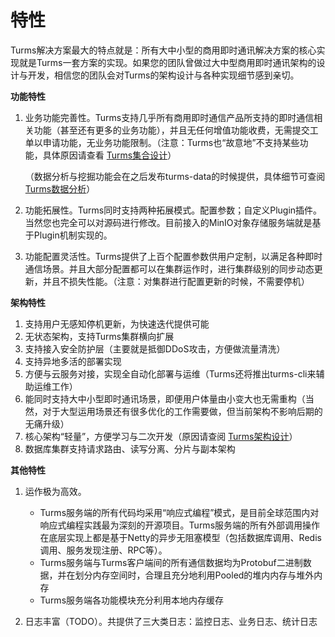 # 特性

Turms解决方案最大的特点就是：所有大中小型的商用即时通讯解决方案的核心实现就是Turms一套方案的实现。如果您的团队曾做过大中型商用即时通讯架构的设计与开发，相信您的团队会对Turms的架构设计与各种实现细节感到亲切。

**功能特性**

1. 业务功能完善性。Turms支持几乎所有商用即时通信产品所支持的即时通信相关功能（甚至还有更多的业务功能），并且无任何增值功能收费，无需提交工单以申请功能，无业务功能限制。（注意：Turms也“故意地”不支持某些功能，具体原因请查看 [Turms集合设计](https://turms-im.github.io/docs/for-developers/schema.html)）

   （数据分析与挖掘功能会在之后发布turms-data的时候提供，具体细节可查阅 [Turms数据分析](https://turms-im.github.io/docs/for-developers/data-analytics.html)）

2. 功能拓展性。Turms同时支持两种拓展模式。配置参数；自定义Plugin插件。当然您也完全可以对源码进行修改。目前接入的MinIO对象存储服务端就是基于Plugin机制实现的。

3. 功能配置灵活性。Turms提供了上百个配置参数供用户定制，以满足各种即时通信场景。并且大部分配置都可以在集群运作时，进行集群级别的同步动态更新，并且不损失性能。（注意：对集群进行配置更新的时候，不需要停机）

**架构特性**

1. 支持用户无感知停机更新，为快速迭代提供可能
2. 无状态架构，支持Turms集群横向扩展
3. 支持接入安全防护层（主要就是抵御DDoS攻击，方便做流量清洗）
4. 支持异地多活的部署实现
5. 方便与云服务对接，实现全自动化部署与运维（Turms还将推出turms-cli来辅助运维工作）
6. 能同时支持大中小型即时通讯场景，即便用户体量由小变大也无需重构（当然，对于大型运用场景还有很多优化的工作需要做，但当前架构不影响后期的无痛升级）
7. 核心架构“轻量”，方便学习与二次开发（原因请查阅 [Turms架构设计](https://turms-im.github.io/docs/for-developers/architecture.html)）
8. 数据库集群支持请求路由、读写分离、分片与副本架构

**其他特性**

1. 运作极为高效。
   * Turms服务端的所有代码均采用“响应式编程”模式，是目前全球范围内对响应式编程实践最为深刻的开源项目。Turms服务端的所有外部调用操作在底层实现上都是基于Netty的异步无阻塞模型（包括数据库调用、Redis调用、服务发现注册、RPC等）。
   * Turms服务端与Turms客户端间的所有通信数据均为Protobuf二进制数据，并在划分内存空间时，合理且充分地利用Pooled的堆内内存与堆外内存
   * Turms服务端各功能模块充分利用本地内存缓存

2. 日志丰富（TODO）。共提供了三大类日志：监控日志、业务日志、统计日志